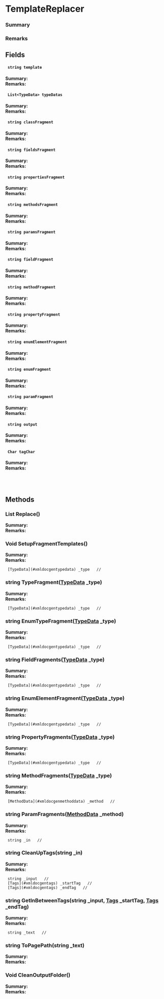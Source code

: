 # TemplateReplacer

### Summary


### Remarks


## Fields

#### ` string template`
**Summary:** 
<br/>
**Remarks:** 
#### ` List<TypeData> typeDatas`
**Summary:** 
<br/>
**Remarks:** 
#### ` string classFragment`
**Summary:** 
<br/>
**Remarks:** 
#### ` string fieldsFragment`
**Summary:** 
<br/>
**Remarks:** 
#### ` string propertiesFragment`
**Summary:** 
<br/>
**Remarks:** 
#### ` string methodsFragment`
**Summary:** 
<br/>
**Remarks:** 
#### ` string paramsFragment`
**Summary:** 
<br/>
**Remarks:** 
#### ` string fieldFragment`
**Summary:** 
<br/>
**Remarks:** 
#### ` string methodFragment`
**Summary:** 
<br/>
**Remarks:** 
#### ` string propertyFragment`
**Summary:** 
<br/>
**Remarks:** 
#### ` string enumElementFragment`
**Summary:** 
<br/>
**Remarks:** 
#### ` string enumFragment`
**Summary:** 
<br/>
**Remarks:** 
#### ` string paramFragment`
**Summary:** 
<br/>
**Remarks:** 
#### ` string output`
**Summary:** 
<br/>
**Remarks:** 
#### ` Char tagChar`
**Summary:** 
<br/>
**Remarks:** 

<br/>
<br/>

## Methods


### **List<PageData> Replace()**

**Summary:** 
<br/>
**Remarks:** 


### **Void SetupFragmentTemplates()**

**Summary:** 
<br/>
**Remarks:** 

```
 [TypeData](#xmldocgentypedata) _type   //
```
### **string TypeFragment([TypeData](#xmldocgentypedata) _type)**

**Summary:** 
<br/>
**Remarks:** 

```
 [TypeData](#xmldocgentypedata) _type   //
```
### **string EnumTypeFragment([TypeData](#xmldocgentypedata) _type)**

**Summary:** 
<br/>
**Remarks:** 

```
 [TypeData](#xmldocgentypedata) _type   //
```
### **string FieldFragments([TypeData](#xmldocgentypedata) _type)**

**Summary:** 
<br/>
**Remarks:** 

```
 [TypeData](#xmldocgentypedata) _type   //
```
### **string EnumElementFragment([TypeData](#xmldocgentypedata) _type)**

**Summary:** 
<br/>
**Remarks:** 

```
 [TypeData](#xmldocgentypedata) _type   //
```
### **string PropertyFragments([TypeData](#xmldocgentypedata) _type)**

**Summary:** 
<br/>
**Remarks:** 

```
 [TypeData](#xmldocgentypedata) _type   //
```
### **string MethodFragments([TypeData](#xmldocgentypedata) _type)**

**Summary:** 
<br/>
**Remarks:** 

```
 [MethodData](#xmldocgenmethoddata) _method   //
```
### **string ParamFragments([MethodData](#xmldocgenmethoddata) _method)**

**Summary:** 
<br/>
**Remarks:** 

```
 string _in   //
```
### **string CleanUpTags(string _in)**

**Summary:** 
<br/>
**Remarks:** 

```
 string _input   //
 [Tags](#xmldocgentags) _startTag   //
 [Tags](#xmldocgentags) _endTag   //
```
### **string GetInBetweenTags(string _input, [Tags](#xmldocgentags) _startTag, [Tags](#xmldocgentags) _endTag)**

**Summary:** 
<br/>
**Remarks:** 

```
 string _text   //
```
### **string ToPagePath(string _text)**

**Summary:** 
<br/>
**Remarks:** 


### **Void CleanOutputFolder()**

**Summary:** 
<br/>
**Remarks:** 

